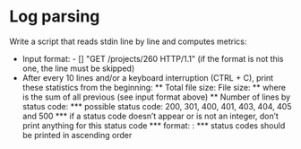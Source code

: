 # Log parsing

Write a script that reads stdin line by line and computes metrics:

* Input format: <IP Address> - [<date>] "GET /projects/260 HTTP/1.1" <status code> <file size> (if the format is not this one, the line must be skipped)
* After every 10 lines and/or a keyboard interruption (CTRL + C), print these statistics from the beginning:
** Total file size: File size: <total size>
** where <total size> is the sum of all previous <file size> (see input format above)
** Number of lines by status code:
    *** possible status code: 200, 301, 400, 401, 403, 404, 405 and 500
    *** if a status code doesn’t appear or is not an integer, don’t print anything for this status code
    *** format: <status code>: <number>
    *** status codes should be printed in ascending order